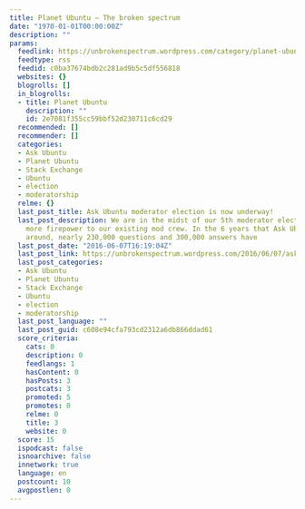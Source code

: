 ```yaml
---
title: Planet Ubuntu – The broken spectrum
date: "1970-01-01T00:00:00Z"
description: ""
params:
  feedlink: https://unbrokenspectrum.wordpress.com/category/planet-ubuntu/feed/?mrss=off
  feedtype: rss
  feedid: c0ba37674bdb2c281ad9b5c5df556818
  websites: {}
  blogrolls: []
  in_blogrolls:
  - title: Planet Ubuntu
    description: ""
    id: 2e7081f355cc59bbf52d230711c6cd29
  recommended: []
  recommender: []
  categories:
  - Ask Ubuntu
  - Planet Ubuntu
  - Stack Exchange
  - Ubuntu
  - election
  - moderatorship
  relme: {}
  last_post_title: Ask Ubuntu moderator election is now underway!
  last_post_description: We are in the midst of our 5th moderator election to add
    more firepower to our existing mod crew. In the 6 years that Ask Ubuntu has been
    around, nearly 230,000 questions and 300,000 answers have
  last_post_date: "2016-06-07T16:19:04Z"
  last_post_link: https://unbrokenspectrum.wordpress.com/2016/06/07/ask-ubuntu-moderator-election-is-now-underway/
  last_post_categories:
  - Ask Ubuntu
  - Planet Ubuntu
  - Stack Exchange
  - Ubuntu
  - election
  - moderatorship
  last_post_language: ""
  last_post_guid: c608e94cfa793cd2312a6db866ddad61
  score_criteria:
    cats: 0
    description: 0
    feedlangs: 1
    hasContent: 0
    hasPosts: 3
    postcats: 3
    promoted: 5
    promotes: 0
    relme: 0
    title: 3
    website: 0
  score: 15
  ispodcast: false
  isnoarchive: false
  innetwork: true
  language: en
  postcount: 10
  avgpostlen: 0
---
```

